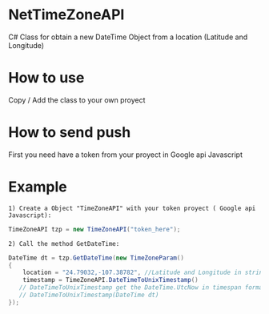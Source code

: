# NetTimeZoneAPI
C# Class for obtain a new DateTime Object from a location (Latitude and Longitude)

# How to use
  Copy / Add the class to your own proyect
# How to send push
  First you need have a token from your proyect in Google api Javascript
# Example
	1) Create a Object "TimeZoneAPI" with your token proyect ( Google api Javascript):
```c#
TimeZoneAPI tzp = new TimeZoneAPI("token_here");
```
	2) Call the method GetDateTime:
```c#
DateTime dt = tzp.GetDateTime(new TimeZoneParam()
{
    location = "24.79032,-107.38782", //Latitude and Longitude in string whitout spaces,
    timestamp = TimeZoneAPI.DateTimeToUnixTimestamp() 
   // DateTimeToUnixTimestamp get the DateTime.UtcNow in timespan format but you can use pass a DateTime
   // DateTimeToUnixTimestamp(DateTime dt) 
});
```
